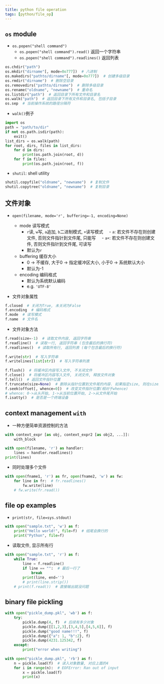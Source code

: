 ```yaml
---
title: python file operation
tags: [python/file_op]
---
```



## `os` module

- `os.popen("shell command")`
	- `os.popen("shell command").read()` 返回一个字符串
	- `os.popen("shell command").readlines()` 返回列表

```Python
os.chdir("path")
os.mkdir("dirname"[, mode=0o777])  # 八进制
os.makedirs("pathto/dirname"[, mode=0o777])  # 创建多级目录
os.rmdir("dirname")  # 删除空目录
os.removedirs("pathto/dirname")  # 删除多级目录
os.rename("oldname", "newname")  # 重命名
os.listdir("path")  # 返回目录下所有文件和目录名
os.walk("path")  # 返回目录下所有文件和目录名, 包括子目录
os.sep  # 当前操作系统的路径分隔符
```
  
- `walk()`例子
```Python
import os
path = "path/to/dir"
if not os.path.isdir(path):
    exit()
list_dirs = os.walk(path)
for root, dirs, files in list_dirs:
    for d in dirs:
        print(os.path.join(root, d))
    for f in files:
        print(os.path.join(root, f))
```
  
- `shutil`: shell utility
```Python
shutil.copyfile("oldname", "newname")  # 复制文件
shutil.copytree("oldname", "newname")  # 复制目录
```




## 文件对象
- `open(filename, mode='r', buffering=-1, encoding=None)`
	- mode 读写模式
		- `r`读, `w`写, `a`追加, `b`二进制模式, `+`读写模式
		    - `a`: 若文件不存在则创建文件, 否则文件指针到文件尾, 只能写
		    - `a+`: 若文件不存在则创建文件, 否则文件指针到文件尾, 可读写
		- 默认为`r`
	- buffering 缓存大小
		- 0 -> 不缓存, 大于0 -> 指定缓冲区大小, 小于0 -> 系统默认大小
		- 默认为-1
	- encoding 编码格式
		- 默认为系统默认编码
		- e.g. `'UTF-8'`
  
- 文件对象属性
```Python
f.closed  # 关闭为True, 未关闭为False
f.encoding  # 编码格式
f.mode  # 读写模式
f.name  # 文件名
```
  
- 文件对象方法
```Python
f.read(size=-1)  # 读取文件内容, 返回字符串
f.readline()  # 读取一行, 返回字符串 (包含最后的换行符)
f.readlines()  # 读取所有行, 返回列表 (每个包含最后的换行符)
  
f.write(str)  # 写入字符串
f.writelines(list[str])  # 写入字符串列表
  
f.flush()  # 将缓冲区内容写入文件, 不关闭文件
f.close()  # 将缓冲区内容写入文件, 关闭文件, 释放文件对象
f.tell()  # 返回文件指针位置
f.truncate(size=None)  # 删除从指针位置到文件尾的内容. 如果指定size, 则在size处截断
f.seek(offset[, whence=0])  # 改变文件指针位置(相对于whence)
# whence: 0->从头开始, 1->从当前位置开始, 2->从文件尾开始
f.isatty()  # 是否是一个终端设备
```



## context management `with`

- 一种方便简单资源控制的方法
```Python
with context_expr [as obj, context_expr2 [as obj2, ...]]:
    with_block
```

```Python
with open(filename, 'r') as handler:
    lines = handler.readlines()
print(lines)
```

- 同时处理多个文件
```Python
with open(fname1, 'r') as fr, open(fname2, 'w') as fw:
    for line in fr:  # fr.readlines()
        fw.write(line)
    # fw.write(fr.read())
```


## file op examples

- `print(str, file=sys.stdout)`
```Python
with open("sample.txt", 'w') as f:
    print("Hello world!", file=f)  # 结尾会换行的
    print("Python", file=f)
```
  
- 读取文件, 显示所有行
```Python
with open("sample.txt", 'r') as f:
    while True:
        line = f.readline()
        if line == "":  # 最后一行了
            break
        print(line, end='')
        # print(line.strip())
    # print(f.read())  # 直接输出就没问题
```



## binary file pickling

```Python
with open("pickle_dump.pkl", 'wb') as f:
    try:
        pickle.dump(4, f)  # 后续有多少对象
        pickle.dump([[1,2,3],[3,4,5],[4,5,6]], f)
        pickle.dump("good name!!!", f)
        pickle.dump({"a": 1, "b":2}, f)
        pickle.dump(4231.125342, f)
    except:
        print("error when writing")
  
with open("pickle_dump.pkl", 'rb') as f:
    n = pickle.load(f)  # 读入对象数量, 对应上面的4
    for i in range(n):  # EOFError: Ran out of input
        x = pickle.load(f)
        print(x)
```

